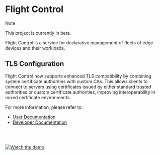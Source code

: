 # Flight Control

> [!NOTE]
> This project is currently in beta.

Flight Control is a service for declarative management of fleets of edge devices and their workloads.

## TLS Configuration

Flight Control now supports enhanced TLS compatibility by combining system certificate authorities with custom CAs. This allows clients to connect to servers using certificates issued by either standard trusted authorities or custom certificate authorities, improving interoperability in mixed certificate environments.

For more information, please refer to:

* [User Documentation](docs/user/README.md)
* [Developer Documentation](docs/developer/README.md)

<br><br>

[![Watch the demo](docs/images/demo-thumbnail.png)](https://www.youtube.com/watch?v=WzNG_uWnmzk)
